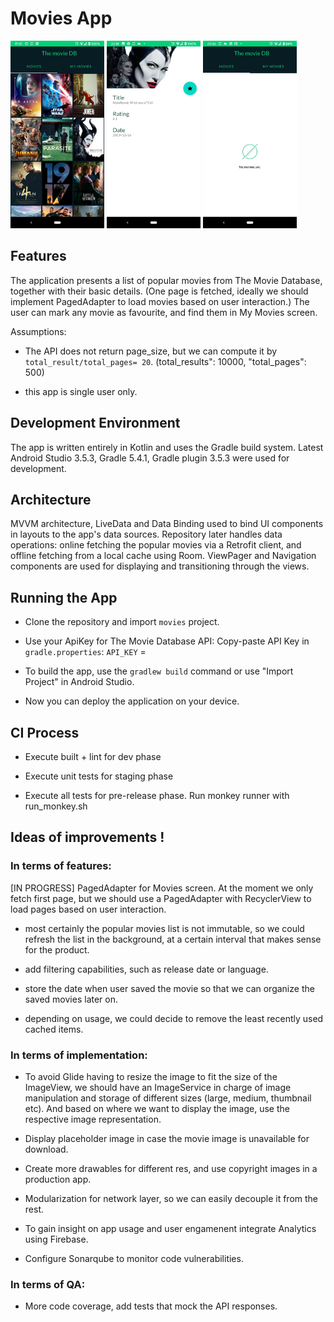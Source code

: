 Movies App
======================
<p float="left">
  <img src="/screenshots/popular.jpeg" width="150" />
  <img src="/screenshots/movie.jpeg" width="150" /> 
  <img src="/screenshots/favourites.jpeg " width="150" />
</p>


## Features

The application presents a list of popular movies from The Movie Database, together with their basic details.
(One page is fetched, ideally we should implement PagedAdapter to load movies based on user interaction.)
The user can mark any movie as favourite, and find them in My Movies screen.

Assumptions: 

* The API does not return page_size, but we can compute it  by `total_result/total_pages= 20`.
(total_results": 10000,
  "total_pages": 500)

* this app is single user only.

## Development Environment

The app is written entirely in Kotlin and uses the Gradle build system.
Latest Android Studio 3.5.3, Gradle 5.4.1, Gradle plugin 3.5.3 were used for development.


## Architecture

MVVM architecture, LiveData and Data Binding used to bind UI components in layouts to the app's data sources.
Repository later handles data operations: online fetching the popular movies via a Retrofit client, and offline fetching from a local cache using Room.
ViewPager and Navigation components are used for displaying and transitioning through the views.

##  Running the App

* Clone the repository and import `movies` project.

* Use your ApiKey for The Movie Database API:
Copy-paste  API Key in `gradle.properties`:
 `API_KEY` = 

* To build the app, use the `gradlew build` command or use "Import Project" in Android Studio. 

* Now you can deploy the application on your device.

##  CI Process
*  Execute built + lint for dev phase

*  Execute unit tests for staging phase

* Execute all tests for pre-release phase. Run monkey runner with run_monkey.sh


## Ideas of improvements !

### In terms of features:

[IN PROGRESS] PagedAdapter for Movies screen. At the moment we only fetch first page, but we should use a PagedAdapter with RecyclerView to load pages based on user interaction.

* most certainly the popular movies list is not immutable, so we could refresh the list in the background, at a certain interval that makes sense for the product.

* add filtering capabilities, such as release date or language.

* store the date when user saved the movie so that we can organize the saved movies later on.

* depending on usage, we could decide to remove the least recently used cached items.


### In terms of implementation:

* To avoid Glide having to resize the image to fit the size of the ImageView, we should have an ImageService in charge of image manipulation and storage of different sizes (large, medium, thumbnail etc). And based on where we want to display the image, use the respective image representation.

* Display placeholder image in case the movie image is unavailable for download.

* Create more drawables for different res, and use copyright images in a production app.

* Modularization for network layer, so we can easily decouple it from the rest.

* To gain insight on app usage and user engamenent integrate Analytics using Firebase.

* Configure Sonarqube to monitor code vulnerabilities.


### In terms of QA:

* More code coverage, add tests that mock the API responses.

